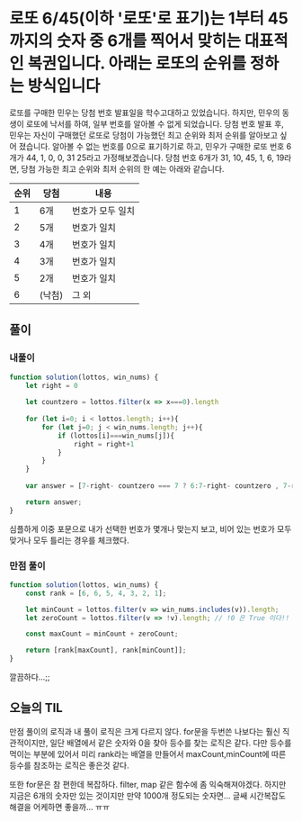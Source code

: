 # 로또 6/45(이하 '로또'로 표기)는 1부터 45까지의 숫자 중 6개를 찍어서 맞히는 대표적인 복권입니다. 아래는 로또의 순위를 정하는 방식입니다
로또를 구매한 민우는 당첨 번호 발표일을 학수고대하고 있었습니다. 하지만, 민우의 동생이 로또에 낙서를 하여, 일부 번호를 알아볼 수 없게 되었습니다. 당첨 번호 발표 후, 민우는 자신이 구매했던 로또로 당첨이 가능했던 최고 순위와 최저 순위를 알아보고 싶어 졌습니다.
알아볼 수 없는 번호를 0으로 표기하기로 하고, 민우가 구매한 로또 번호 6개가 44, 1, 0, 0, 31 25라고 가정해보겠습니다. 당첨 번호 6개가 31, 10, 45, 1, 6, 19라면, 당첨 가능한 최고 순위와 최저 순위의 한 예는 아래와 같습니다.

|순위|당첨|내용|
|----|----|-----|
1	|6개 |번호가 모두 일치|
2	|5개 |번호가 일치|
3	|4개 |번호가 일치|
4	|3개 |번호가 일치|
5	|2개 |번호가 일치|
6|(낙첨)|	그 외|


## 풀이

### 내풀이
```javascript
function solution(lottos, win_nums) {
    let right = 0
    
    let countzero = lottos.filter(x => x===0).length
    
    for (let i=0; i < lottos.length; i++){
        for (let j=0; j < win_nums.length; j++){
            if (lottos[i]===win_nums[j]){
                right = right+1
            }
        }
    }
    
    var answer = [7-right- countzero === 7 ? 6:7-right- countzero , 7-right === 7 ? 6:7-right,];

    return answer;
}

```
심플하게 이중 포문으로 내가 선택한 번호가 몇개나 맞는지 보고,
비어 있는 번호가 모두 맞거나 모두 틀리는 경우를 체크했다.


### 만점 풀이
```javascript
function solution(lottos, win_nums) {
    const rank = [6, 6, 5, 4, 3, 2, 1];

    let minCount = lottos.filter(v => win_nums.includes(v)).length;
    let zeroCount = lottos.filter(v => !v).length; // !0 은 True 이다!!

    const maxCount = minCount + zeroCount;

    return [rank[maxCount], rank[minCount]];
}
```
깔끔하다...;;

## 오늘의 TIL
만점 풀이의 로직과 내 풀이 로직은 크게 다르지 않다.
for문을 두번쓴 나보다는 훨신 직관적이지만, 일단 배열에서 같은 숫자와 0을 찾아 등수를 찾는 로직은 같다.
다만 등수를 먹이는 부분에 있어서 미리 rank라는 배열을 만들어서 maxCount,minCount에 따른 등수를 참조하는 로직은 좋은것 같다.

또한 for문은 참 편한데 복잡하다. filter, map 같은 함수에 좀 익숙해져야겠다.
하지만 지금은 6개의 숫자만 있는 것이지만 만약 1000개 정도되는 숫자면... 글쌔 시간복잡도 해결을 어케하면 좋을까... ㅠㅠ
